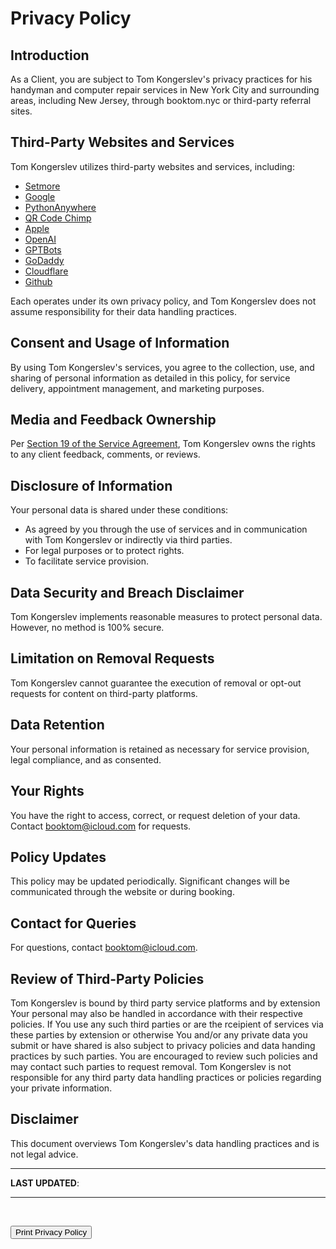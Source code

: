 # Privacy Policy


## Introduction

As a Client, you are subject to Tom Kongerslev's privacy practices for his handyman and computer repair services in New York City and surrounding areas, including New Jersey, through booktom.nyc or third-party referral sites.


## Third-Party Websites and Services

Tom Kongerslev utilizes third-party websites and services, including:
- [Setmore](https://www.setmore.com/#privacy-policy)
- [Google](https://policies.google.com/privacy?hl=en-US)
- [PythonAnywhere](https://www.pythonanywhere.com/privacy_v2/)
- [QR Code Chimp](https://www.qrcodechimp.com/privacy)
- [Apple](https://www.apple.com/legal/privacy/en-ww/)
- [OpenAI](https://openai.com/policies/privacy-policy)
- [GPTBots](https://www.gptbots.ai/privacy-agreement)
- [GoDaddy](https://www.godaddy.com/agreements/privacy)
- [Cloudflare](https://www.cloudflare.com/privacypolicy/)
- [Github](https://docs.github.com/en/site-policy/privacy-policies/github-privacy-statement)

Each operates under its own privacy policy, and Tom Kongerslev does not assume responsibility for their data handling practices.


## Consent and Usage of Information

By using Tom Kongerslev's services, you agree to the collection, use, and sharing of personal information as detailed in this policy, for service delivery, appointment management, and marketing purposes.


## Media and Feedback Ownership

Per [Section 19 of the Service Agreement](https://tommichael88.github.io/booktomnyc/ServiceAgreement#19-media-policy-and-client-feedback-ownership), Tom Kongerslev owns the rights to any client feedback, comments, or reviews.


## Disclosure of Information

Your personal data is shared under these conditions:
- As agreed by you through the use of services and in communication with Tom Kongerslev or indirectly via third parties.
- For legal purposes or to protect rights.
- To facilitate service provision.


## Data Security and Breach Disclaimer

Tom Kongerslev implements reasonable measures to protect personal data. However, no method is 100% secure.


## Limitation on Removal Requests

Tom Kongerslev cannot guarantee the execution of removal or opt-out requests for content on third-party platforms.


## Data Retention

Your personal information is retained as necessary for service provision, legal compliance, and as consented.


## Your Rights

You have the right to access, correct, or request deletion of your data. Contact booktom@icloud.com for requests.


## Policy Updates

This policy may be updated periodically. Significant changes will be communicated through the website or during booking.


## Contact for Queries

For questions, contact booktom@icloud.com.


## Review of Third-Party Policies

Tom Kongerslev is bound by third party service platforms and by extension Your personal may also be handled in accordance with their respective policies. If You use any such third parties or are the rceipient of services via these parties by extension or otherwise You and/or any private data you submit or have shared is also subject to privacy policies and data handing practices by such parties. You are encouraged to review such policies and may contact such parties to request removal. Tom Kongerslev is not responsible for any third party data handling practices or policies regarding your private information.


## Disclaimer

This document overviews Tom Kongerslev's data handling practices and is not legal advice.

<html>
  <head></head>
  <body>
<hr>
<p id="last-updated"><b>LAST UPDATED</b>: </p>
<hr>
<br>
<script>
    function formatDate(date) {
        const options = {
            weekday: 'long',
            year: 'numeric',
            month: 'long',
            day: 'numeric',
            hour: '2-digit',
            minute: '2-digit',
            timeZoneName: 'short',
            hour12: false
        };
        return new Date(date).toLocaleDateString('en-US', options);
    }
    function updateLastUpdatedDate() {
        const lastUpdatedElement = document.getElementById('last-updated');
        const lastModifiedDate = formatDate(document.lastModified);
        lastUpdatedElement.innerHTML += lastModifiedDate;
    }
    // Call the function when the page loads
    window.onload = updateLastUpdatedDate;

    function handlePrint() {
  // Print the parent document
  window.print();
  // Then send a message to the iframe to trigger its print function
  var iframe = document.getElementById("yourIframeId");
  if (iframe) {
    iframe.contentWindow.postMessage('print', 'https://tommichael88.github.io');
  }
}
</script>

  <input value="Print Privacy Policy" type="button" onclick="handlePrivacyPolicyPrint()">
    <script type="text/javascript">
      const handlePrint = () => {
        var actContents = document.body.innerHTML;
        document.body.innerHTML = actContents;
        window.print();
      }
    </script></body></html>

